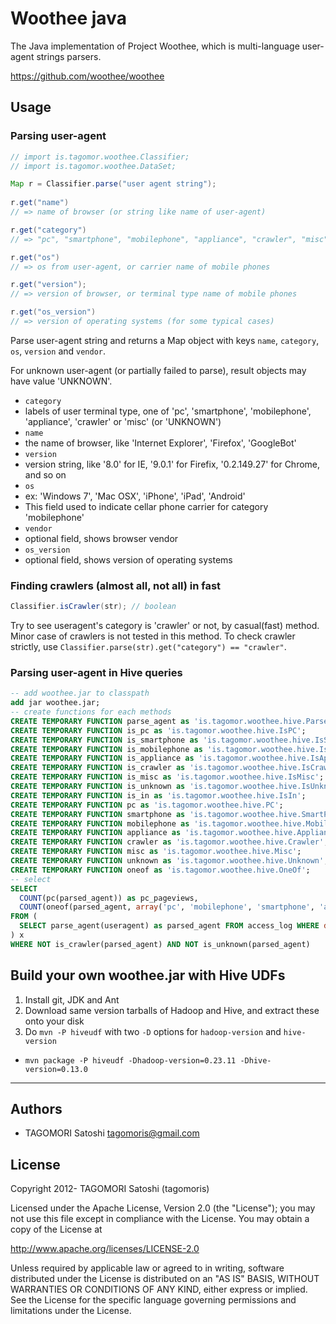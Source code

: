 # Woothee java

The Java implementation of Project Woothee, which is multi-language user-agent strings parsers.

https://github.com/woothee/woothee

## Usage

### Parsing user-agent

```java
// import is.tagomor.woothee.Classifier;
// import is.tagomor.woothee.DataSet;

Map r = Classifier.parse("user agent string");
    
r.get("name")
// => name of browser (or string like name of user-agent)

r.get("category")
// => "pc", "smartphone", "mobilephone", "appliance", "crawler", "misc", "unknown"

r.get("os")
// => os from user-agent, or carrier name of mobile phones

r.get("version");
// => version of browser, or terminal type name of mobile phones

r.get("os_version")
// => version of operating systems (for some typical cases)
```

Parse user-agent string and returns a Map object with keys `name`, `category`, `os`, `version` and `vendor`.

For unknown user-agent (or partially failed to parse), result objects may have value 'UNKNOWN'.

* `category`
 * labels of user terminal type, one of 'pc', 'smartphone', 'mobilephone', 'appliance', 'crawler' or 'misc' (or 'UNKNOWN')
* `name`
 * the name of browser, like 'Internet Explorer', 'Firefox', 'GoogleBot'
* `version`
 * version string, like '8.0' for IE, '9.0.1' for Firefix, '0.2.149.27' for Chrome, and so on
* `os`
 * ex: 'Windows 7', 'Mac OSX', 'iPhone', 'iPad', 'Android'
 * This field used to indicate cellar phone carrier for category 'mobilephone'
* `vendor`
 * optional field, shows browser vendor
* `os_version`
 * optional field, shows version of operating systems

### Finding crawlers (almost all, not all) in fast

```java
Classifier.isCrawler(str); // boolean
```

Try to see useragent's category is 'crawler' or not, by casual(fast) method. Minor case of crawlers is not tested in this method. To check crawler strictly, use `Classifier.parse(str).get("category") == "crawler"`.

### Parsing user-agent in Hive queries

```sql
-- add woothee.jar to classpath
add jar woothee.jar;
-- create functions for each methods
CREATE TEMPORARY FUNCTION parse_agent as 'is.tagomor.woothee.hive.ParseAgent';
CREATE TEMPORARY FUNCTION is_pc as 'is.tagomor.woothee.hive.IsPC';
CREATE TEMPORARY FUNCTION is_smartphone as 'is.tagomor.woothee.hive.IsSmartPhone';
CREATE TEMPORARY FUNCTION is_mobilephone as 'is.tagomor.woothee.hive.IsMobilePhone';
CREATE TEMPORARY FUNCTION is_appliance as 'is.tagomor.woothee.hive.IsAppliance';
CREATE TEMPORARY FUNCTION is_crawler as 'is.tagomor.woothee.hive.IsCrawler';
CREATE TEMPORARY FUNCTION is_misc as 'is.tagomor.woothee.hive.IsMisc';
CREATE TEMPORARY FUNCTION is_unknown as 'is.tagomor.woothee.hive.IsUnknown';
CREATE TEMPORARY FUNCTION is_in as 'is.tagomor.woothee.hive.IsIn';
CREATE TEMPORARY FUNCTION pc as 'is.tagomor.woothee.hive.PC';
CREATE TEMPORARY FUNCTION smartphone as 'is.tagomor.woothee.hive.SmartPhone';
CREATE TEMPORARY FUNCTION mobilephone as 'is.tagomor.woothee.hive.MobilePhone';
CREATE TEMPORARY FUNCTION appliance as 'is.tagomor.woothee.hive.Appliance';
CREATE TEMPORARY FUNCTION crawler as 'is.tagomor.woothee.hive.Crawler';
CREATE TEMPORARY FUNCTION misc as 'is.tagomor.woothee.hive.Misc';
CREATE TEMPORARY FUNCTION unknown as 'is.tagomor.woothee.hive.Unknown';
CREATE TEMPORARY FUNCTION oneof as 'is.tagomor.woothee.hive.OneOf';
-- select
SELECT
  COUNT(pc(parsed_agent)) as pc_pageviews,
  COUNT(oneof(parsed_agent, array('pc', 'mobilephone', 'smartphone', 'appliance'))) as total_pageviews
FROM (
  SELECT parse_agent(useragent) as parsed_agent FROM access_log WHERE date='today'
) x
WHERE NOT is_crawler(parsed_agent) AND NOT is_unknown(parsed_agent)
```

## Build your own woothee.jar with Hive UDFs

1. Install git, JDK and Ant
2. Download same version tarballs of Hadoop and Hive, and extract these onto your disk
3. Do `mvn -P hiveudf` with two `-D` options for `hadoop-version` and `hive-version`
 * `mvn package -P hiveudf -Dhadoop-version=0.23.11 -Dhive-version=0.13.0`
* * * * *

## Authors

* TAGOMORI Satoshi <tagomoris@gmail.com>

## License

Copyright 2012- TAGOMORI Satoshi (tagomoris)

Licensed under the Apache License, Version 2.0 (the "License");
you may not use this file except in compliance with the License.
You may obtain a copy of the License at

   http://www.apache.org/licenses/LICENSE-2.0

Unless required by applicable law or agreed to in writing, software
distributed under the License is distributed on an "AS IS" BASIS,
WITHOUT WARRANTIES OR CONDITIONS OF ANY KIND, either express or implied.
See the License for the specific language governing permissions and
limitations under the License.
